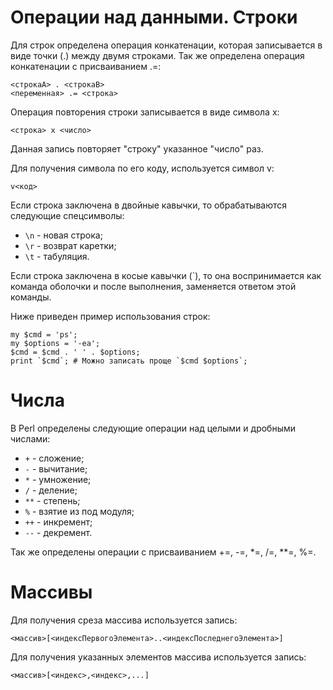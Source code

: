 Операции над данными.
Строки
======

Для строк определена операция конкатенации, которая записывается в виде точки (.) между двумя строками. Так же определена операция конкатенации с присваиванием .=:

    <строкаA> . <строкаB>
    <переменная> .= <строка>

Операция повторения строки записывается в виде символа x:

    <строка> x <число>

Данная запись повторяет "строку" указанное "число" раз.

Для получения символа по его коду, используется символ v:

    v<код>

Если строка заключена в двойные кавычки, то обрабатываются следующие спецсимволы:

* `\n` - новая строка;
* `\r` - возврат каретки;
* `\t` - табуляция.

Если строка заключена в косые кавычки (`), то она воспринимается как команда оболочки и после выполнения, заменяется ответом этой команды.

Ниже приведен пример использования строк:

    my $cmd = 'ps';
    my $options = '-ea';
    $cmd = $cmd . ' ' . $options;
    print `$cmd`; # Можно записать проще `$cmd $options`;

Числа
=====

В Perl определены следующие операции над целыми и дробными числами:
* `+` - сложение;
* `-` - вычитание;
* `*` - умножение;
* `/` - деление;
* `**` - степень;
* `%` - взятие из под модуля;
* `++` - инкремент;
* `--` - декремент.

Так же определены операции с присваиванием +=, -=, *=, /=, **=, %=.

Массивы
=======

Для получения среза массива используется запись:

    <массив>[<индексПервогоЭлемента>..<индексПоследнегоЭлемента>]

Для получения указанных элементов массива используется запись:

    <массив>[<индекс>,<индекс>,...]
